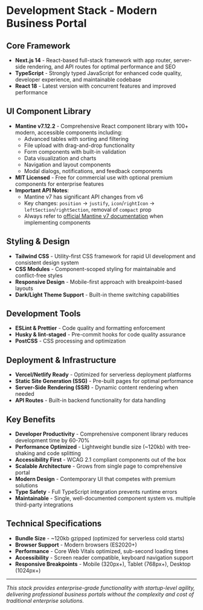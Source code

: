 # Development Stack - Modern Business Portal

## Core Framework

- **Next.js 14** - React-based full-stack framework with app router, server-side rendering, and API routes for optimal performance and SEO
- **TypeScript** - Strongly typed JavaScript for enhanced code quality, developer experience, and maintainable codebase
- **React 18** - Latest version with concurrent features and improved performance

## UI Component Library

- **Mantine v7.12.2** - Comprehensive React component library with 100+ modern, accessible components including:
  - Advanced tables with sorting and filtering
  - File upload with drag-and-drop functionality
  - Form components with built-in validation
  - Data visualization and charts
  - Navigation and layout components
  - Modal dialogs, notifications, and feedback components
- **MIT Licensed** - Free for commercial use with optional premium components for enterprise features
- **Important API Notes**:
  - Mantine v7 has significant API changes from v6
  - Key changes: `position` → `justify`, `icon`/`rightIcon` → `leftSection`/`rightSection`, removal of `compact` prop
  - Always refer to [official Mantine v7 documentation](https://mantine.dev/) when implementing components

## Styling & Design

- **Tailwind CSS** - Utility-first CSS framework for rapid UI development and consistent design system
- **CSS Modules** - Component-scoped styling for maintainable and conflict-free styles
- **Responsive Design** - Mobile-first approach with breakpoint-based layouts
- **Dark/Light Theme Support** - Built-in theme switching capabilities

## Development Tools

- **ESLint & Prettier** - Code quality and formatting enforcement
- **Husky & lint-staged** - Pre-commit hooks for code quality assurance
- **PostCSS** - CSS processing and optimization

## Deployment & Infrastructure

- **Vercel/Netlify Ready** - Optimized for serverless deployment platforms
- **Static Site Generation (SSG)** - Pre-built pages for optimal performance
- **Server-Side Rendering (SSR)** - Dynamic content rendering when needed
- **API Routes** - Built-in backend functionality for data handling

## Key Benefits

- **Developer Productivity** - Comprehensive component library reduces development time by 60-70%
- **Performance Optimized** - Lightweight bundle size (~120kb) with tree-shaking and code splitting
- **Accessibility First** - WCAG 2.1 compliant components out of the box
- **Scalable Architecture** - Grows from single page to comprehensive portal
- **Modern Design** - Contemporary UI that competes with premium solutions
- **Type Safety** - Full TypeScript integration prevents runtime errors
- **Maintainable** - Single, well-documented component system vs. multiple third-party integrations

## Technical Specifications

- **Bundle Size** - ~120kb gzipped (optimized for serverless cold starts)
- **Browser Support** - Modern browsers (ES2020+)
- **Performance** - Core Web Vitals optimized, sub-second loading times
- **Accessibility** - Screen reader compatible, keyboard navigation support
- **Responsive Breakpoints** - Mobile (320px+), Tablet (768px+), Desktop (1024px+)

---

_This stack provides enterprise-grade functionality with startup-level agility, delivering professional business portals without the complexity and cost of traditional enterprise solutions._
